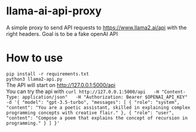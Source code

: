 # llama-ai-api-proxy
A simple proxy to send API requests to https://www.llama2.ai/api with the right headers. Goal is to be a fake openAI API<br>
# How to use
```pip install -r requirements.txt``` <br>
```python3 llama2-api.py``` <br>
The API will start on http://127.0.0.1:5000/api <br>
You can try the api with ```curl http://127.0.0.1:5000/api   -H "Content-Type: application/json"   -H "Authorization: Bearer $OPENAI_API_KEY"   -d '{
    "model": "gpt-3.5-turbo",
    "messages": [
      {
        "role": "system",
        "content": "You are a poetic assistant, skilled in explaining complex programming concepts with creative flair."
      },
      {
        "role": "user",
        "content": "Compose a poem that explains the concept of recursion in programming."
      }
    ]
  }'```

